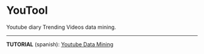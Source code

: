# YouTool
Youtube diary Trending Videos data mining.

---

**TUTORIAL** (spanish): [Youtube Data Mining](https://danimaeztu.com/youtube-data-mining/)
